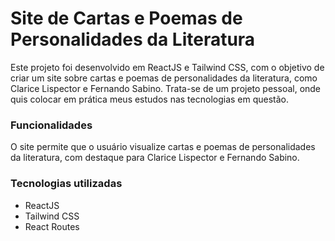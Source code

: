 <h1>Site de Cartas e Poemas de Personalidades da Literatura</h1>

<p>Este projeto foi desenvolvido em ReactJS e Tailwind CSS, com o objetivo de criar um site sobre cartas e poemas de personalidades da literatura, como Clarice Lispector e Fernando Sabino. 
Trata-se de um projeto pessoal, onde quis colocar em prática meus estudos nas tecnologias em questão.</p>

<h3>Funcionalidades</h3>
<p>O site permite que o usuário visualize cartas e poemas de personalidades da literatura, com destaque para Clarice Lispector e Fernando Sabino.</p>

<h3>Tecnologias utilizadas</h3>
<ul>
  <li>ReactJS</li>
  <li>Tailwind CSS</li>
  <li>React Routes</li>
</ul>
